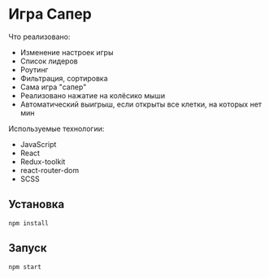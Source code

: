 # Игра Сапер

Что реализовано:
* Изменение настроек игры
* Список лидеров
* Роутинг
* Фильтрация, сортировка
* Сама игра "сапер"
* Реализовано нажатие на колёсико мыши
* Автоматический выигрыш, если открыты все клетки, на которых нет мин

Используемые технологии:
* JavaScript
* React
* Redux-toolkit
* react-router-dom
* SCSS


## Установка
```
npm install
```


## Запуск
```
npm start
```
